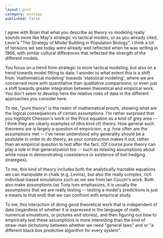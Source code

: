 ```yaml
---
layout: post
category: ecology
published: false
---
```





I agree with Brian that what you describe as theory vs modeling really
sounds more like May's strategic vs tactical models, or as you already
cited, Levin's "The Strategy of Model Building in Population Biology". I
think a lot of tensions we see today were already well reflected when
he was writing in 1966, with similar cultural differences that reflected
the strength of the different models.

You focus on a trend from strategic to more tactical modeling, but also on
a trend towards model fitting to data. I wonder to what extent this is a
shift from 'mathematical modeling' towards 'statistical modeling', where
we are concerned more with quantitative than qualitative comparisons;
or even just a shift towards greater integration between theoretical
and empirical work.  You don't seem to develop here the relative roles
of data in the different approaches you consider here.

To me, "pure theory" is the realm of mathematical proofs, showing what
are the logical consequences of certain assumptions.  I'm rather surprised
that you highlight Chesson's work or the Price equation as a kind of grey
area -- I think they are clearly examples of (this kind of) theory. How
general such theorems are is largely a question of empiricism, e.g. how
often are the assumptions met -- I've never understood why generality
should be a postulate in order to do theory, as your construction makes
it out, rather than an empirical question to test after the fact. (Of
course pure theory can play a role in that generalization too -- such
as relaxing assumptions about white noise in demonstrating coexistence
or existence of bet-hedging strategies).

To me, this kind of theory includes both the analytically tractable
equations we can manipulate in chalk (e.g. Levins), but also the really
complex, rich individual-based simulations such as we see from Ian
Couzin's work.  Both also make assumptions (as Tony Ives emphasizes,
it is usually the assumptions that we are really testing -- testing a
model's predictions is just a means to that end) that we can confront
with empirical study.

To me, this interaction of doing good theoretical work that is independent
of data (regardless of whether it is expressed in the language of math,
numerical simulations, or pictures and stories), and then figuring out
how to empirically test these assumptions is more interesting than the
kind of straw-man dichotomy between whether we need "general laws" and or
"a different black box predictive algorithm for every system".
